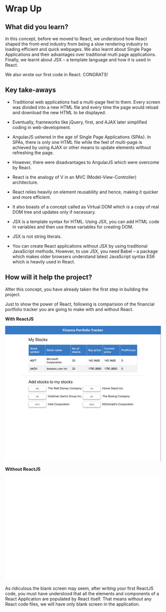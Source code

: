 # Wrap Up

## What did you learn?

In this concept, before we moved to React, we understood how React shaped the front-end industry from being a slow rendering industry to loading efficient and quick webpages. We also learnt about Single Page Applications and their advantages over traditional multi page applications. Finally, we learnt about JSX – a template language and how it is used in React.

We also wrote our first code in React. CONGRATS!

## Key take-aways

-	Traditional web applications had a multi-page feel to them. Every screen was divided into a new HTML file and every time the page would reload and download the new HTML to be displayed.
-	Eventually, frameworks like jQuery, first, and AJAX later simplified coding in web-development.

-	AngularJS ushered in the age of Single Page Applications (SPAs). In SPAs, there is only one HTML file while the feel of multi-page is achieved by using AJAX or other means to update elements without refreshing the page.

-	However, there were disadvantages to AngularJS which were overcome by React. 
-	React is the analogy of V in an MVC (Model-View-Controller) architecture.

-	React relies heavily on element reusability and hence, making it quicker and more efficient.

-	It also boasts of a concept called as Virtual DOM which is a copy of real DOM tree and updates only if necessary.

-	JSX is a template syntax for HTML. Using JSX, you can add HTML code in variables and then use these variables for creating DOM.

-	JSX is not string literals.

-	You can create React applications without JSX by using traditional JavaScript methods. However, to use JSX, you need Babel – a package which makes older browsers understand latest JavaScript syntax ES6 which is heavily used in React.

## How will it help the project?

After this concept, you have already taken the first step in building the project.

Just to show the power of React, following is comparision of the financial portfolio tracker you are going to make with and without React.

**With ReactJS**

![](../images/FP1.png)

**Without ReactJS**

![](../images/FP2.PNG)

As ridiculous the blank screen may seem, after writing your first ReactJS code, you must have understood that all the elements and components of a React Application are populated by React itself.
That means without any React code files, we will have only blank screen in the application.

